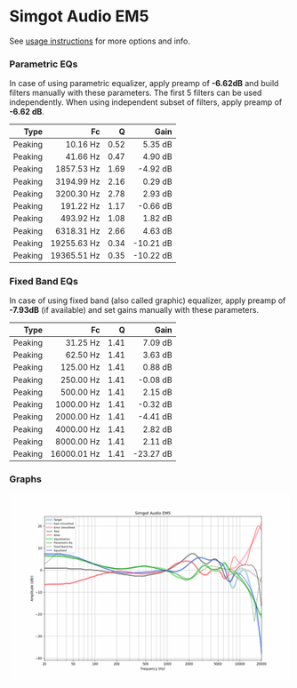 # Simgot Audio EM5
See [usage instructions](https://github.com/jaakkopasanen/AutoEq#usage) for more options and info.

### Parametric EQs
In case of using parametric equalizer, apply preamp of **-6.62dB** and build filters manually
with these parameters. The first 5 filters can be used independently.
When using independent subset of filters, apply preamp of **-6.62 dB**.

| Type    | Fc          |    Q | Gain      |
|--------:|------------:|-----:|----------:|
| Peaking | 10.16 Hz    | 0.52 | 5.35 dB   |
| Peaking | 41.66 Hz    | 0.47 | 4.90 dB   |
| Peaking | 1857.53 Hz  | 1.69 | -4.92 dB  |
| Peaking | 3194.99 Hz  | 2.16 | 0.29 dB   |
| Peaking | 3200.30 Hz  | 2.78 | 2.93 dB   |
| Peaking | 191.22 Hz   | 1.17 | -0.66 dB  |
| Peaking | 493.92 Hz   | 1.08 | 1.82 dB   |
| Peaking | 6318.31 Hz  | 2.66 | 4.63 dB   |
| Peaking | 19255.63 Hz | 0.34 | -10.21 dB |
| Peaking | 19365.51 Hz | 0.35 | -10.22 dB |

### Fixed Band EQs
In case of using fixed band (also called graphic) equalizer, apply preamp of **-7.93dB**
(if available) and set gains manually with these parameters.

| Type    | Fc          |    Q | Gain      |
|--------:|------------:|-----:|----------:|
| Peaking | 31.25 Hz    | 1.41 | 7.09 dB   |
| Peaking | 62.50 Hz    | 1.41 | 3.63 dB   |
| Peaking | 125.00 Hz   | 1.41 | 0.88 dB   |
| Peaking | 250.00 Hz   | 1.41 | -0.08 dB  |
| Peaking | 500.00 Hz   | 1.41 | 2.15 dB   |
| Peaking | 1000.00 Hz  | 1.41 | -0.32 dB  |
| Peaking | 2000.00 Hz  | 1.41 | -4.41 dB  |
| Peaking | 4000.00 Hz  | 1.41 | 2.82 dB   |
| Peaking | 8000.00 Hz  | 1.41 | 2.11 dB   |
| Peaking | 16000.01 Hz | 1.41 | -23.27 dB |

### Graphs
![](./Simgot%20Audio%20EM5.png)